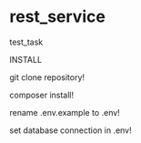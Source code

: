 # rest_service
test_task

INSTALL

git clone repository!

composer install!

rename .env.example to .env!

set database connection in .env!


